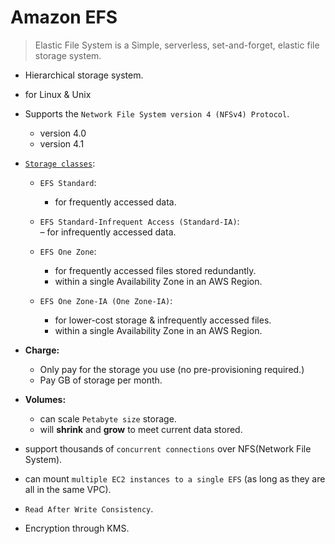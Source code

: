 # Amazon EFS
> Elastic File System is a Simple, serverless, set-and-forget, elastic file storage system.

- Hierarchical storage system.

- for Linux & Unix

- Supports the `Network File System version 4 (NFSv4) Protocol`.
  - version 4.0
  - version 4.1

- [`Storage classes`][storage-classes]:  
  - `EFS Standard`:  
    - for frequently accessed data.

  - `EFS Standard-Infrequent Access (Standard-IA)`:  
    – for infrequently accessed data.

  - `EFS One Zone`:  
    - for frequently accessed files stored redundantly.
    - within a single Availability Zone in an AWS Region.

  - `EFS One Zone-IA (One Zone-IA)`:  
    - for lower-cost storage & infrequently accessed files.
    - within a single Availability Zone in an AWS Region.

- **Charge:**
  - Only pay for the storage you use (no pre-provisioning required.)
  - Pay GB of storage per month.

- **Volumes:**
  - can scale `Petabyte size` storage.
  - will **shrink** and **grow** to meet current data stored.

- support thousands of `concurrent connections` over NFS(Network File System).

- can mount `multiple EC2 instances to a single EFS` (as long as they are all in the same VPC).

- `Read After Write Consistency`.

- Encryption through KMS.

<!-- Labeling -->
[storage-classes]: https://docs.aws.amazon.com/efs/latest/ug/how-it-works.html
